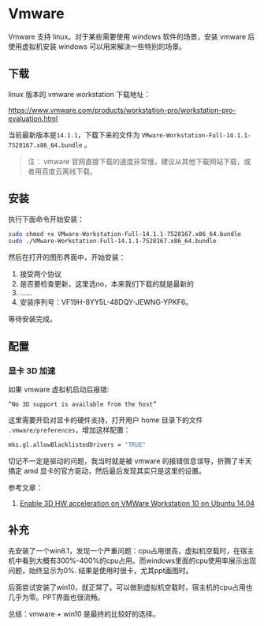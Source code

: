 # Vmware

Vmware 支持 linux。对于某些需要使用 windows 软件的场景，安装 vmware 后使用虚拟机安装 windows 可以用来解决一些特别的场景。

## 下载

linux 版本的 vmware workstation 下载地址：

https://www.vmware.com/products/workstation-pro/workstation-pro-evaluation.html

当前最新版本是`14.1.1`，下载下来的文件为 `VMware-Workstation-Full-14.1.1-7528167.x86_64.bundle` 。

> 注： vmware 官网直接下载的速度非常慢，建议从其他下载网站下载，或者用百度云离线下载。

## 安装

执行下面命令开始安装：

```bash
sudo chmod +x VMware-Workstation-Full-14.1.1-7528167.x86_64.bundle
sudo ./VMware-Workstation-Full-14.1.1-7528167.x86_64.bundle
```

然后在打开的图形界面中，开始安装：

1. 接受两个协议
2. 是否要检查更新，这里选no，本来我们下载的就是最新的
3. ......
4. 安装序列号：VF19H-8YY5L-48DQY-JEWNG-YPKF6。

等待安装完成。

## 配置

### 显卡 3D 加速

如果 vmware 虚拟机启动后报错:

	“No 3D support is available from the host”

这里需要开启对显卡的硬件支持，打开用户 home 目录下的文件 `.vmware/preferences`，增加这样配置：

```bash
mks.gl.allowBlacklistedDrivers = "TRUE"
```

切记不一定是驱动的问题，我当时就是被 vmware 的报错信息误导，折腾了半天搞定 amd 显卡的官方驱动，然后最后发现其实只是这里的设置。

参考文章：

1. [Enable 3D HW acceleration on VMWare Workstation 10 on Ubuntu 14.04](https://askubuntu.com/questions/537787/enable-3d-hw-acceleration-on-vmware-workstation-10-on-ubuntu-14-04)

## 补充

先安装了一个win8.1，发现一个严重问题：cpu占用很高，虚拟机空载时，在宿主机中看到大概有300%-400%的cpu占用。而windows里面的cpu使用率展示出现问题，始终显示为0%. 结果是使用时很卡，尤其ppt画图时。

后面尝试安装了win10，就正常了。可以做到虚拟机空载时，宿主机的cpu占用也几乎为零。PPT界面也很流畅。

总结：vmware + win10 是最终的比较好的选择。